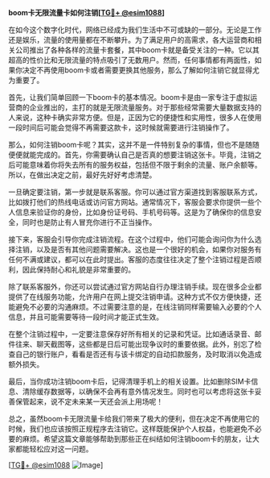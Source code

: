 **boom卡无限流量卡如何注销[[TG💪+ @esim1088](https://t.me/s/esim1088)]**

在如今这个数字化时代，网络已经成为我们生活中不可或缺的一部分。无论是工作还是娱乐，流量的使用量都在不断攀升。为了满足用户的高需求，各大运营商和相关公司推出了各种各样的流量卡套餐，其中boom卡就是备受关注的一种。它以其超高的性价比和无限流量的特点吸引了无数用户。然而，任何事情都有两面性，如果你决定不再使用boom卡或者需要更换其他服务，那么了解如何注销它就显得尤为重要了。

首先，让我们简单回顾一下boom卡的基本情况。boom卡是由一家专注于虚拟运营商的企业推出的，主打的就是无限流量服务。对于那些经常需要大量数据支持的人来说，这种卡确实非常方便。但是，正因为它的便捷性和实用性，很多人在使用一段时间后可能会觉得不再需要这款卡，这时候就需要进行注销操作了。

那么，如何注销boom卡呢？其实，这并不是一件特别复杂的事情，但也不是随随便便就能完成的。首先，你需要确认自己是否真的想要注销这张卡。毕竟，注销之后可能意味着你将失去所有的服务权益，包括但不限于剩余的流量、账户余额等。所以，在做出决定之前，最好先好好考虑清楚。

一旦确定要注销，第一步就是联系客服。你可以通过官方渠道找到客服联系方式，比如拨打他们的热线电话或访问官方网站。通常情况下，客服会要求你提供一些个人信息来验证你的身份，比如身份证号码、手机号码等。这是为了确保你的信息安全，同时也是防止有人冒充你进行不正当操作。

接下来，客服会引导你完成注销流程。在这个过程中，他们可能会询问你为什么选择注销，以及是否有其他问题需要解决。这也是一个很好的机会，如果你对服务有任何不满或建议，都可以在此时提出。客服的态度往往决定了整个注销过程是否顺利，因此保持耐心和礼貌是非常重要的。

除了联系客服外，你还可以尝试通过官方网站自行办理注销手续。现在很多企业都提供了在线服务功能，允许用户在网上提交注销申请。这种方式不仅方便快捷，还能避免不必要的沟通麻烦。不过需要注意的是，在线注销同样需要输入必要的个人信息，并且可能需要等待一段时间才能正式生效。

在整个注销过程中，一定要注意保存好所有相关的记录和凭证。比如通话录音、邮件往来、聊天截图等，这些都是日后可能出现争议时的重要依据。此外，别忘了检查自己的银行账户，看看是否还有与该卡绑定的自动扣款服务，及时取消以免造成额外损失。

最后，当你成功注销boom卡后，记得清理手机上的相关设置。比如删除SIM卡信息、清除缓存数据等，以确保不会再有意外情况发生。同时也可以考虑将这张卡妥善保管起来，说不定未来某一天还会派上用场呢！

总之，虽然boom卡无限流量卡给我们带来了极大的便利，但在决定不再使用它的时候，我们也应该按照正规程序去注销它。这样既能保护个人权益，也能避免不必要的麻烦。希望这篇文章能够帮助到那些正在纠结如何注销boom卡的朋友，让大家都能轻松应对这一问题。

[[TG💪+ @esim1088](https://t.me/s/esim1088) ![Image](https://i.postimg.cc/4NQfJmqS/Snipaste-2025-05-13-00-14-12.png)]